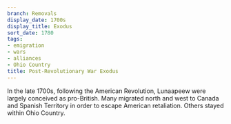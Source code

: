 ```yaml
---
branch: Removals
display_date: 1700s
display_title: Exodus
sort_date: 1780
tags:
- emigration
- wars
- alliances
- Ohio Country
title: Post-Revolutionary War Exodus
---
```


In the late 1700s, following the American Revolution, Lunaapeew were largely conceived as pro-British. Many migrated north and west to Canada and Spanish Territory in order to escape American retaliation. Others stayed within Ohio Country.
